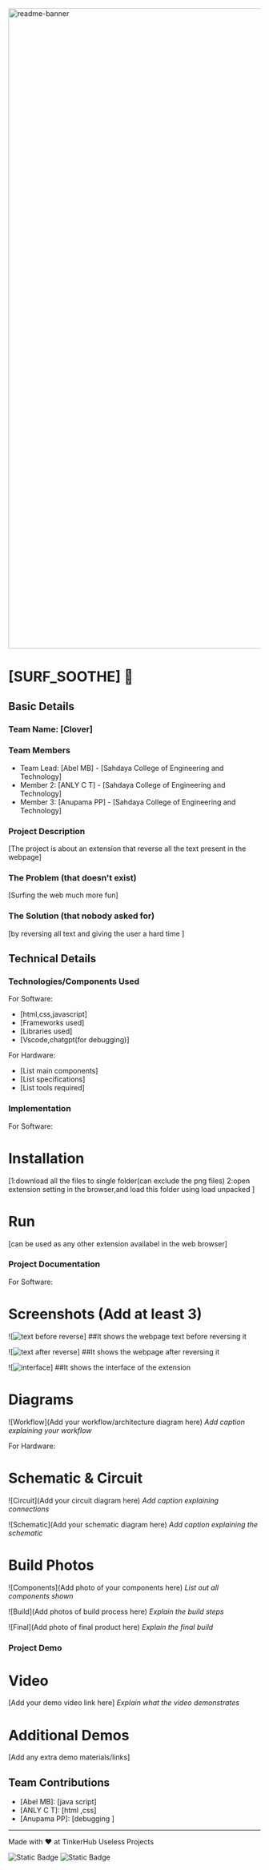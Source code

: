 <img width="1280" alt="readme-banner" src="https://github.com/user-attachments/assets/35332e92-44cb-425b-9dff-27bcf1023c6c">

# [SURF_SOOTHE] 🎯


## Basic Details
### Team Name: [Clover]


### Team Members
- Team Lead: [Abel MB] - [Sahdaya College of Engineering and Technology]
- Member 2: [ANLY C T] - [Sahdaya College of Engineering and Technology]
- Member 3: [Anupama PP] - [Sahdaya College of Engineering and Technology]

### Project Description
[The project is about an extension that reverse all the text present in the webpage]

### The Problem (that doesn't exist)
[Surfing the web much more fun]

### The Solution (that nobody asked for)
[by reversing all text and giving the user a hard time ]

## Technical Details
### Technologies/Components Used
For Software:
- [html,css,javascript]
- [Frameworks used]
- [Libraries used]
- [Vscode,chatgpt(for debugging)]

For Hardware:
- [List main components]
- [List specifications]
- [List tools required]

### Implementation
For Software:
# Installation
[1:download all the files to single folder(can exclude the png files)
 2:open extension setting in the browser,and load this folder using load unpacked 
]

# Run
[can be used as any other extension availabel in the web browser]

### Project Documentation
For Software:

# Screenshots (Add at least 3)
![![text before reverse](https://github.com/POWER-MENTION/useless_projects/blob/main/before%20reversing.png)]
##It shows the webpage text before reversing it 

![![text after reverse](https://github.com/POWER-MENTION/useless_projects/blob/main/after%20reversing.png)]
##It shows the webpage after reversing it

![![interface](https://github.com/POWER-MENTION/useless_projects/blob/main/extension%20interface.png)]
##It shows the interface of the extension

# Diagrams
![Workflow](Add your workflow/architecture diagram here)
*Add caption explaining your workflow*

For Hardware:

# Schematic & Circuit
![Circuit](Add your circuit diagram here)
*Add caption explaining connections*

![Schematic](Add your schematic diagram here)
*Add caption explaining the schematic*

# Build Photos
![Components](Add photo of your components here)
*List out all components shown*

![Build](Add photos of build process here)
*Explain the build steps*

![Final](Add photo of final product here)
*Explain the final build*

### Project Demo
# Video
[Add your demo video link here]
*Explain what the video demonstrates*

# Additional Demos
[Add any extra demo materials/links]

## Team Contributions
- [Abel MB]: [java script]
- [ANLY C T]: [html ,css]
- [Anupama PP]: [debugging ]

---
Made with ❤️ at TinkerHub Useless Projects 

![Static Badge](https://img.shields.io/badge/TinkerHub-24?color=%23000000&link=https%3A%2F%2Fwww.tinkerhub.org%2F)
![Static Badge](https://img.shields.io/badge/UselessProject--24-24?link=https%3A%2F%2Fwww.tinkerhub.org%2Fevents%2FQ2Q1TQKX6Q%2FUseless%2520Projects)



